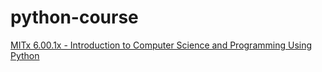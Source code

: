 # python-course
[MITx 6.00.1x - Introduction to Computer Science and Programming Using Python](https://courses.edx.org/courses/course-v1:MITx+6.00.1x+2T2021/course/)
